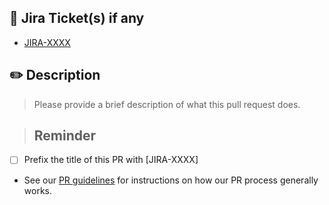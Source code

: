

## 🔹 Jira Ticket(s) if any

* [JIRA-XXXX](https://iterable.atlassian.net/browse/JIRA-XXXX)

 ## ✏️ Description

> Please provide a brief description of what this pull request does.

> ## Reminder
- [ ] Prefix the title of this PR with \[JIRA-XXXX\]
- See our [PR guidelines](https://github.com/Iterable/how-we-work/blob/master/pull-requests.md) for instructions on how our PR process generally works.
